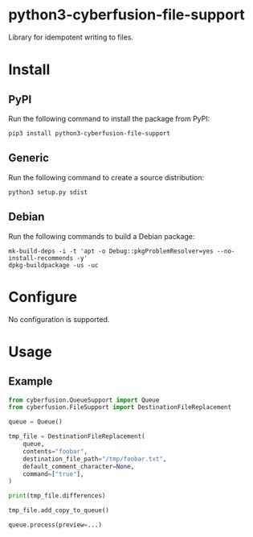 # python3-cyberfusion-file-support

Library for idempotent writing to files.

# Install

## PyPI

Run the following command to install the package from PyPI:

    pip3 install python3-cyberfusion-file-support

## Generic

Run the following command to create a source distribution:

    python3 setup.py sdist

## Debian

Run the following commands to build a Debian package:

    mk-build-deps -i -t 'apt -o Debug::pkgProblemResolver=yes --no-install-recommends -y'
    dpkg-buildpackage -us -uc

# Configure

No configuration is supported.

# Usage

## Example

```python
from cyberfusion.QueueSupport import Queue
from cyberfusion.FileSupport import DestinationFileReplacement

queue = Queue()

tmp_file = DestinationFileReplacement(
    queue,
    contents="foobar",
    destination_file_path="/tmp/foobar.txt",
    default_comment_character=None,
    command=["true"],
)

print(tmp_file.differences)

tmp_file.add_copy_to_queue()

queue.process(preview=...)
```

